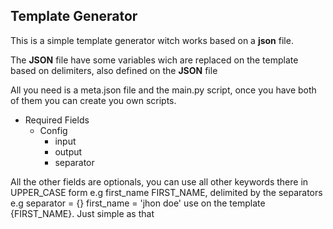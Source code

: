 ## Template Generator

This is a simple template generator witch works based on a **json** file.

The **JSON** file have some variables wich are replaced on the template based on delimiters, also defined on the **JSON** file

All you need is a meta.json file and the main.py script, once you have both of them you can create you own scripts.

- Required Fields
    - Config
        - input
        - output
        - separator

All the other fields are optionals, you can use all other keywords there in UPPER_CASE form e.g first_name FIRST_NAME,
delimited by the separators e.g separator = {} first_name = 'jhon doe' use on the template {FIRST_NAME}. Just simple as that
